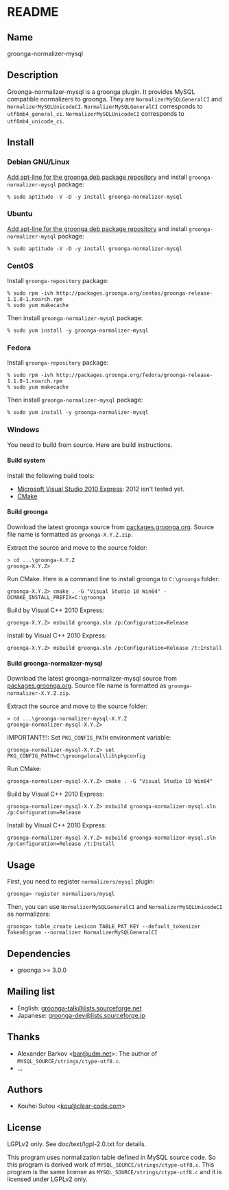 # README

## Name

groonga-normalizer-mysql

## Description

Groonga-normalizer-mysql is a groonga plugin. It provides MySQL
compatible normalizers to groonga. They are `NormalizerMySQLGeneralCI`
and `NormalizerMySQLUnicodeCI`. `NormalizerMySQLGeneralCI` corresponds
to `utf8mb4_general_ci`.  `NormalizerMySQLUnicodeCI` corresponds to
`utf8mb4_unicode_ci`.

## Install

### Debian GNU/Linux

[Add apt-line for the groonga deb package repository](http://groonga.org/docs/install/debian.html)
and install `groonga-normalizer-mysql` package:

    % sudo aptitude -V -D -y install groonga-normalizer-mysql

### Ubuntu

[Add apt-line for the groonga deb package repository](http://groonga.org/docs/install/ubuntu.html)
and install `groonga-normalizer-mysql` package:

    % sudo aptitude -V -D -y install groonga-normalizer-mysql


### CentOS

Install `groonga-repository` package:

    % sudo rpm -ivh http://packages.groonga.org/centos/groonga-release-1.1.0-1.noarch.rpm
    % sudo yum makecache

Then install `groonga-normalizer-mysql` package:

    % sudo yum install -y groonga-normalizer-mysql

### Fedora

Install `groonga-repository` package:

    % sudo rpm -ivh http://packages.groonga.org/fedora/groonga-release-1.1.0-1.noarch.rpm
    % sudo yum makecache

Then install `groonga-normalizer-mysql` package:

    % sudo yum install -y groonga-normalizer-mysql

### Windows

You need to build from source. Here are build instructions.

#### Build system

Install the following build tools:

* [Microsoft Visual Studio 2010 Express](http://www.microsoft.com/japan/msdn/vstudio/express/): 2012 isn't tested yet.
* [CMake](http://www.cmake.org/)

#### Build groonga

Download the latest groonga source from [packages.groonga.org](http://packages.groonga.org/source/groonga/). Source file name is formatted as `groonga-X.Y.Z.zip`.

Extract the source and move to the source folder:

    > cd ...\groonga-X.Y.Z
    groonga-X.Y.Z>

Run CMake. Here is a command line to install groonga to `C:\groonga` folder:

    groonga-X.Y.Z> cmake . -G "Visual Studio 10 Win64" -DCMAKE_INSTALL_PREFIX=C:\groonga

Build by Visual C++ 2010 Express:

    groonga-X.Y.Z> msbuild groonga.sln /p:Configuration=Release

Install by Visual C++ 2010 Express:

    groonga-X.Y.Z> msbuild groonga.sln /p:Configuration=Release /t:Install

#### Build groonga-normalizer-mysql

Download the latest groonga-normalizer-mysql source from [packages.groonga.org](http://packages.groonga.org/source/groonga-normalizer-mysql/). Source file name is formatted as `groonga-normalizer-X.Y.Z.zip`.

Extract the source and move to the source folder:

    > cd ...\groonga-normalizer-mysql-X.Y.Z
    groonga-normalizer-mysql-X.Y.Z>

IMPORTANT!!!: Set `PKG_CONFIG_PATH` environment variable:

    groonga-normalizer-mysql-X.Y.Z> set PKG_CONFIG_PATH=C:\groongalocal\lib\pkgconfig

Run CMake:

    groonga-normalizer-mysql-X.Y.Z> cmake . -G "Visual Studio 10 Win64"

Build by Visual C++ 2010 Express:

    groonga-normalizer-mysql-X.Y.Z> msbuild groonga-normalizer-mysql.sln /p:Configuration=Release

Install by Visual C++ 2010 Express:

    groonga-normalizer-mysql-X.Y.Z> msbuild groonga-normalizer-mysql.sln /p:Configuration=Release /t:Install

## Usage

First, you need to register `normalizers/mysql` plugin:

    groonga> register normalizers/mysql

Then, you can use `NormalizerMySQLGeneralCI` and
`NormalizerMySQLUnicodeCI` as normalizers:

    groonga> table_create Lexicon TABLE_PAT_KEY --default_tokenizer TokenBigram --normalizer NormalizerMySQLGeneralCI

## Dependencies

* groonga >= 3.0.0

## Mailing list

* English: [groonga-talk@lists.sourceforge.net](https://lists.sourceforge.net/lists/listinfo/groonga-talk)
* Japanese: [groonga-dev@lists.sourceforge.jp](http://lists.sourceforge.jp/mailman/listinfo/groonga-dev)

## Thanks

* Alexander Barkov \<bar@udm.net\>: The author of
  `MYSQL_SOURCE/strings/ctype-utf8.c`.
* ...

## Authors

* Kouhei Sutou \<kou@clear-code.com\>

## License

LGPLv2 only. See doc/text/lgpl-2.0.txt for details.

This program uses normalization table defined in MySQL source code. So
this program is derived work of
`MYSQL_SOURCE/strings/ctype-utf8.c`. This program is the same license
as `MYSQL_SOURCE/strings/ctype-utf8.c` and it is licensed under LGPLv2
only.
